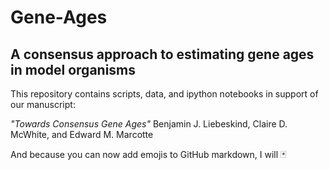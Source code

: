 # Gene-Ages

## A consensus approach to estimating gene ages in model organisms

This repository contains scripts, data, and ipython notebooks in support of our manuscript:

*"Towards Consensus Gene Ages"*
Benjamin J. Liebeskind, Claire D. McWhite, and Edward M. Marcotte


And because you can now add emojis to GitHub markdown, I will
:black_joker: